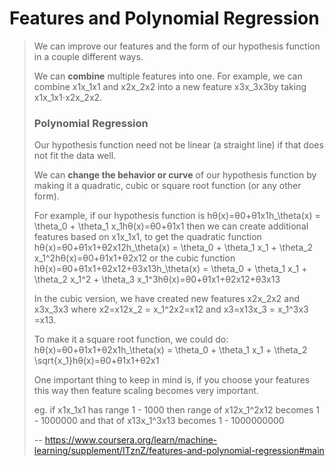 # Features and Polynomial Regression
> 
> We can improve our features and the form of our hypothesis function in a couple different ways.
> 
> We can **combine** multiple features into one. For example, we can combine x1x_1x1​ and x2x_2x2​ into a new feature x3x_3x3​ by taking x1x_1x1​⋅x2x_2x2​.
> 
> ### **Polynomial Regression**
> 
> Our hypothesis function need not be linear (a straight line) if that does not fit the data well.
> 
> We can **change the behavior or curve** of our hypothesis function by making it a quadratic, cubic or square root function (or any other form).
> 
> For example, if our hypothesis function is hθ(x)=θ0+θ1x1h_\theta(x) = \theta_0 + \theta_1 x_1hθ​(x)=θ0​+θ1​x1​ then we can create additional features based on x1x_1x1​, to get the quadratic function hθ(x)=θ0+θ1x1+θ2x12h_\theta(x) = \theta_0 + \theta_1 x_1 + \theta_2 x_1^2hθ​(x)=θ0​+θ1​x1​+θ2​x12​ or the cubic function hθ(x)=θ0+θ1x1+θ2x12+θ3x13h_\theta(x) = \theta_0 + \theta_1 x_1 + \theta_2 x_1^2 + \theta_3 x_1^3hθ​(x)=θ0​+θ1​x1​+θ2​x12​+θ3​x13​
> 
> In the cubic version, we have created new features x2x_2x2​ and x3x_3x3​ where x2=x12x_2 = x_1^2x2​=x12​ and x3=x13x_3 = x_1^3x3​=x13​.
> 
> To make it a square root function, we could do: hθ(x)=θ0+θ1x1+θ2x1h_\theta(x) = \theta_0 + \theta_1 x_1 + \theta_2 \sqrt{x_1}hθ​(x)=θ0​+θ1​x1​+θ2​x1​​
> 
> One important thing to keep in mind is, if you choose your features this way then feature scaling becomes very important.
> 
> eg. if x1x_1x1​ has range 1 - 1000 then range of x12x_1^2x12​ becomes 1 - 1000000 and that of x13x_1^3x13​ becomes 1 - 1000000000
>
> -- https://www.coursera.org/learn/machine-learning/supplement/ITznZ/features-and-polynomial-regression#main
